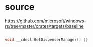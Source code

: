 # source

<https://github.com/microsoft/windows-rs/tree/master/crates/targets/baseline>

```c

void __cdecl GetDispenserManager() {}

```
